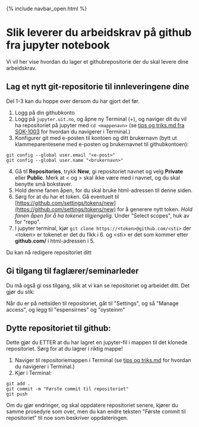 {% include navbar_open.html %}

# Slik leverer du arbeidskrav på github fra jupyter notebook

Vi vil her vise hvordan du lager et githubrepositorie der du skal levere dine arbeidskrav.

## Lag et nytt git-repositorie til innleveringene dine

Del 1-3 kan du hoppe over dersom du har gjort det før.

1. Logg på din githubkonto
2. Logg på `jupyter.uit.no`, og åpne ny Terminal (+), og naviger dit du vil ha repositoriet på jupyter med `cd <mappenavn>` (se [tips og triks.md fra SOK-1003](https://github.com/uit-sok-1003-h21/notebooks/blob/main/tips_og_triks.md) for hvordan du navigerer i Terminal.) 
3. Konfigurer git med e-posten til kontoen og ditt brukernavn (bytt ut klammeparentesene med e-posten og brukernavnet til githubkontoen):
```
git config --global user.email "<e-post>"
git config --global user.name "<brukernavn>"
```

4. Gå til **Repositories**, trykk **New**, gi repositoriet navnet <sok-1005-v22> og velg **Private** eller **Public**. Merk at < og > skal ikke være med i navnet, og du skal benytte små bokstaver.
5. Hold denne fanen åpen, for du skal bruke html-adressen til denne siden.
6. Sørg for at du har et token. Gå eventuelt til [https://github.com/settings/tokens/new](https://github.com/settings/tokens/new) for å generere nytt token. *Hold fanen åpen for å ha tokenet tilgjengelig.* Under "Select scopes", huk av for "repo".
7. I jupyter terminal, kjør `git clone https://<token>@github.com/<sti>` der \<token\> er tokenet er det du fikk i 6. og \<sti\> er det som kommer etter **github.com/**  i html-adressen i 5.

Du kan nå redigere repositoriet ditt
 
## Gi tilgang til faglærer/seminarleder
Du må også gi oss tilgang, slik at vi kan se repositoriet og arbeidet ditt. Det gjør du slik:

Når du er på nettsiden til repositoriet, gåt til "Settings", og så "Manage access", og legg til "espensirnes" og "oysteinm"
 
## Dytte repositoriet til github:
Dette gjør du ETTER at du har lagret en jupyter-fil i mappen til det klonede repositoriet. Sørg for at du lagrer i riktig mappe!

1. Naviger til repositoriemappen i Terminal (se [tips og triks.md](https://github.com/uit-sok-1003-h21/notebooks/blob/main/tips_og_triks.md) for hvordan du navigerer i Terminal.) 
2. Kjør i Terminal:
```
git add .
git commit -m "Første commit til repositoriet"
git push 
```
Om du gjør endringer, og skal oppdatere repositoriet senere, kjører du samme prosedyre som over, men du kan endre teksten "Første commit til repositoriet" til noe som beskriver oppdateringen.  

 
